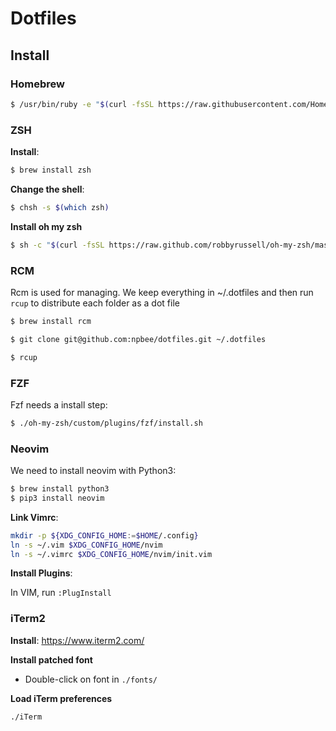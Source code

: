 # Dotfiles

## Install

### Homebrew

```bash
$ /usr/bin/ruby -e "$(curl -fsSL https://raw.githubusercontent.com/Homebrew/install/master/install)"
```

### ZSH

**Install**:
```bash
$ brew install zsh
```

**Change the shell**:
```bash
$ chsh -s $(which zsh)
```

**Install oh my zsh**
```bash
$ sh -c "$(curl -fsSL https://raw.github.com/robbyrussell/oh-my-zsh/master/tools/install.sh)"
```

### RCM

Rcm is used for managing.  We keep everything in ~/.dotfiles and then run `rcup` to distribute each folder as a dot file

```bash
$ brew install rcm
```

```bash
$ git clone git@github.com:npbee/dotfiles.git ~/.dotfiles
```

```bash
$ rcup
```

### FZF

Fzf needs a install step:

```bash
$ ./oh-my-zsh/custom/plugins/fzf/install.sh
```

### Neovim

We need to install neovim with Python3:

```bash
$ brew install python3
$ pip3 install neovim
```

**Link Vimrc**:
```bash
mkdir -p ${XDG_CONFIG_HOME:=$HOME/.config}
ln -s ~/.vim $XDG_CONFIG_HOME/nvim
ln -s ~/.vimrc $XDG_CONFIG_HOME/nvim/init.vim
```

**Install Plugins**:

In VIM, run `:PlugInstall`

### iTerm2

**Install**:
https://www.iterm2.com/

**Install patched font**
- Double-click on font in `./fonts/`

**Load iTerm preferences**

`./iTerm`

